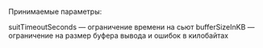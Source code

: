 Принимаемые параметры:

suitTimeoutSeconds — ограничение времени на сьют
bufferSizeInKB — ограничение на размер буфера вывода и ошибок в килобайтах
